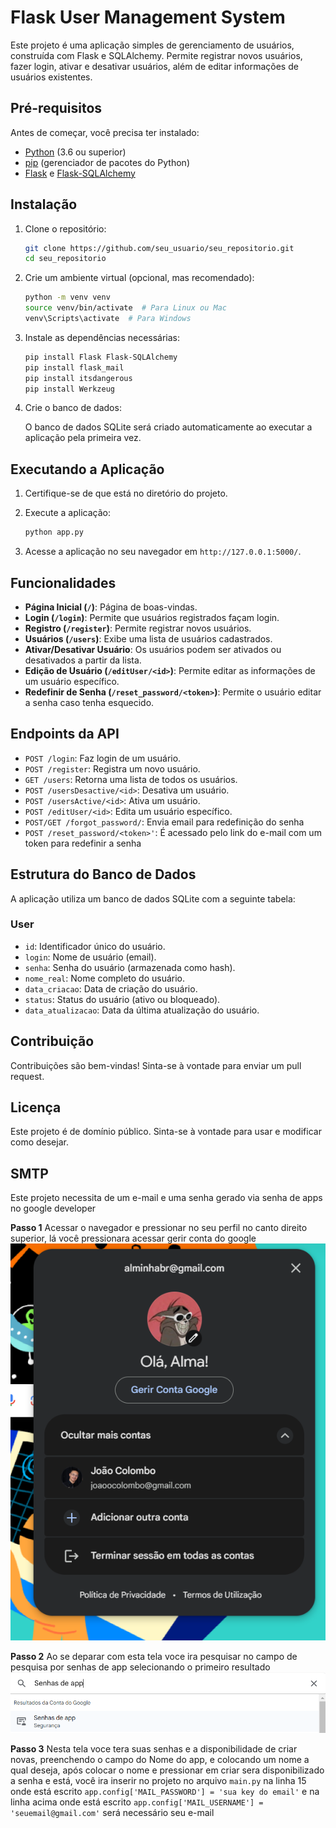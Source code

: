 # Flask User Management System

Este projeto é uma aplicação simples de gerenciamento de usuários, construída com Flask e SQLAlchemy. Permite registrar novos usuários, fazer login, ativar e desativar usuários, além de editar informações de usuários existentes.

## Pré-requisitos

Antes de começar, você precisa ter instalado:

- [Python](https://www.python.org/downloads/) (3.6 ou superior)
- [pip](https://pip.pypa.io/en/stable/installation/) (gerenciador de pacotes do Python)
- [Flask](https://flask.palletsprojects.com/en/2.0.x/installation/#install-flask) e [Flask-SQLAlchemy](https://flask-sqlalchemy.palletsprojects.com/en/2.x/installation/)

## Instalação

1. Clone o repositório:

   ```bash
   git clone https://github.com/seu_usuario/seu_repositorio.git
   cd seu_repositorio
   ```

2. Crie um ambiente virtual (opcional, mas recomendado):

   ```bash
   python -m venv venv
   source venv/bin/activate  # Para Linux ou Mac
   venv\Scripts\activate  # Para Windows
   ```

3. Instale as dependências necessárias:

   ```bash
   pip install Flask Flask-SQLAlchemy
   pip install flask_mail
   pip install itsdangerous
   pip install Werkzeug
   ```

4. Crie o banco de dados:

   O banco de dados SQLite será criado automaticamente ao executar a aplicação pela primeira vez.

## Executando a Aplicação

1. Certifique-se de que está no diretório do projeto.

2. Execute a aplicação:

   ```bash
   python app.py
   ```

3. Acesse a aplicação no seu navegador em `http://127.0.0.1:5000/`.

## Funcionalidades

- **Página Inicial (`/`)**: Página de boas-vindas.
- **Login (`/login`)**: Permite que usuários registrados façam login.
- **Registro (`/register`)**: Permite registrar novos usuários.
- **Usuários (`/users`)**: Exibe uma lista de usuários cadastrados.
- **Ativar/Desativar Usuário**: Os usuários podem ser ativados ou desativados a partir da lista.
- **Edição de Usuário (`/editUser/<id>`)**: Permite editar as informações de um usuário específico.
- **Redefinir de Senha (`/reset_password/<token>`)**: Permite o usuário editar a senha caso tenha esquecido.

## Endpoints da API

- `POST /login`: Faz login de um usuário.
- `POST /register`: Registra um novo usuário.
- `GET /users`: Retorna uma lista de todos os usuários.
- `POST /usersDesactive/<id>`: Desativa um usuário.
- `POST /usersActive/<id>`: Ativa um usuário.
- `POST /editUser/<id>`: Edita um usuário específico.
- `POST/GET /forgot_password/`: Envia email para redefinição do senha
- `POST /reset_password/<token>'`: É acessado pelo link do e-mail com um token para redefinir a senha

## Estrutura do Banco de Dados

A aplicação utiliza um banco de dados SQLite com a seguinte tabela:

### User

- `id`: Identificador único do usuário.
- `login`: Nome de usuário (email).
- `senha`: Senha do usuário (armazenada como hash).
- `nome_real`: Nome completo do usuário.
- `data_criacao`: Data de criação do usuário.
- `status`: Status do usuário (ativo ou bloqueado).
- `data_atualizacao`: Data da última atualização do usuário.

## Contribuição

Contribuições são bem-vindas! Sinta-se à vontade para enviar um pull request.

## Licença

Este projeto é de domínio público. Sinta-se à vontade para usar e modificar como desejar.

## SMTP

Este projeto necessita de um e-mail e uma senha gerado via senha de apps no google developer

**Passo 1**
Acessar o navegador e pressionar no seu perfil no canto direito superior, lá você pressionara acessar gerir conta do google
![alt text](image.png)

**Passo 2**
Ao se deparar com esta tela voce ira pesquisar no campo de pesquisa por senhas de app selecionando o primeiro resultado
![alt text](image-1.png)

**Passo 3**
Nesta tela voce tera suas senhas e a disponibilidade de criar novas, preenchendo o campo do Nome do app, e colocando um nome a qual deseja,
após colocar o nome e pressionar em criar sera disponibilizado a senha e está, você ira inserir no projeto no arquivo `main.py` na linha 15
onde está escrito `app.config['MAIL_PASSWORD'] = 'sua key do email'` e na linha acima onde está escrito `app.config['MAIL_USERNAME'] = 'seuemail@gmail.com'` será necessário seu e-mail
